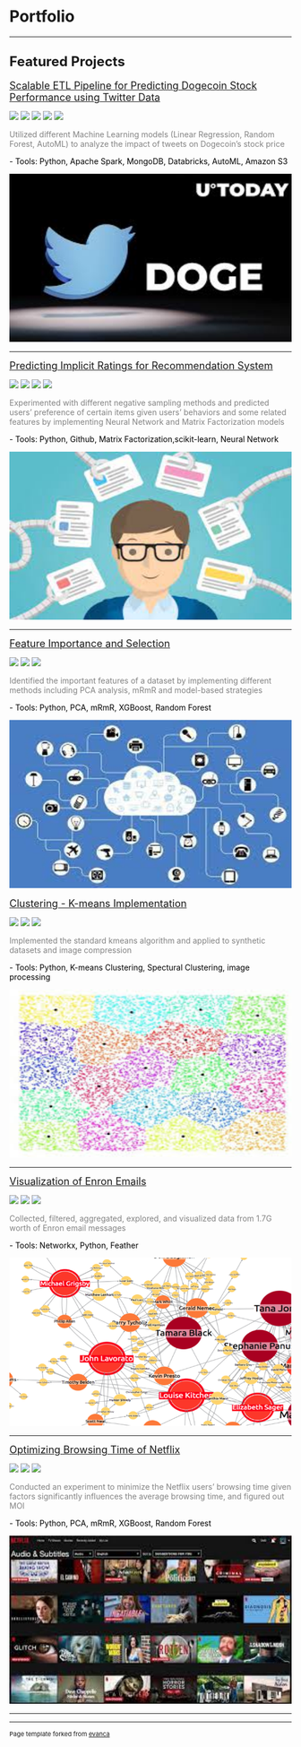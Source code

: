 # Portfolio

---

## <font size="+2">Featured Projects</font>

[<font size="+1">Scalable ETL Pipeline for Predicting Dogecoin Stock Performance using Twitter Data</font>](https://github.com/TinaLiu46/Sentiment_Analysis_Dogecoin)

![](https://img.shields.io/badge/Python-Notebook-blue?logo=Python)
![](https://img.shields.io/badge/PySpark-AutoML-red?logo=Apache-Spark)
![](https://img.shields.io/badge/MongoDB-Database-yellow?logo=MongoDB)
![](https://img.shields.io/badge/AWS_S3-Storage-green?logo=Amazon-AWS)
![](https://img.shields.io/badge/Databricks-Notebook-green?logo=Databricks)

<p style='color:#838383'>Utilized different Machine Learning models (Linear Regression, Random Forest, AutoML) to analyze the impact of tweets on Dogecoin’s stock price</p>
<p style='color:black'>- Tools: Python, Apache Spark, MongoDB, Databricks, AutoML, Amazon S3</p>

<img src="images/dogecoin.jpeg?raw=true" alt="dogecoin" style="width:600px;height:300px;">

---
[<font size="+1">Predicting Implicit Ratings for Recommendation System</font>](https://github.com/TinaLiu46/Predicting-Implicit-Feedback)

![](https://img.shields.io/badge/Python-Notebook-blue?logo=Python)
![](https://img.shields.io/badge/GitHub-repository-red?logo=GitHub)
![](https://img.shields.io/badge/scikit_learn-ML-green?logo=scikit-learn)
![](https://img.shields.io/badge/PyTorch-Neural_Networks-green?logo=PyTorch)

<p style='color:#838383'>Experimented with different negative sampling methods and predicted users’ preference of certain items given users’ behaviors and some related features by implementing Neural Network and Matrix Factorization models</p>

<p style='color:black'>- Tools: Python, Github, Matrix Factorization,scikit-learn, Neural Network</p>

<img src="images/recom.jpg?raw=true" alt='recommendation system' style="width:600px;height:300px;">

---
[<font size="+1">Feature Importance and Selection</font>](https://github.com/TinaLiu46/Feature-Importance)

![](https://img.shields.io/badge/Python-Notebook-blue?logo=Python)
![](https://img.shields.io/badge/GitHub-repository-red?logo=GitHub)
![](https://img.shields.io/badge/scikit_learn-XGBoost-green?logo=scikit-learn)

<p style='color:#838383'>Identified the important features of a dataset by implementing different methods including PCA analysis, mRmR and model-based strategies</p>

<p style='color:black'>- Tools: Python, PCA, mRmR, XGBoost, Random Forest</p>

<img src="images/feature.jpg?raw=true" alt='feature' style="width:600px;height:300px;">


[<font size="+1">Clustering - K-means Implementation</font>](https://github.com/TinaLiu46/Clustering)

![](https://img.shields.io/badge/Python-Notebook-blue?logo=Python)
![](https://img.shields.io/badge/GitHub-repository-red?logo=GitHub)
![](https://img.shields.io/badge/scikit_learn-ML-green?logo=scikit-learn)

<p style='color:#838383'>Implemented the standard kmeans algorithm and applied to synthetic datasets and image compression</p>

<p style='color:black'>- Tools: Python, K-means Clustering, Spectural Clustering, image processing</p>

<img src="images/kmeans.jpeg?raw=true" alt="kmeans" style="width:600px;height:300px;">

---
[<font size="+1">Visualization of Enron Emails</font>](https://github.com/TinaLiu46/Enron-Visualization)

![](https://img.shields.io/badge/Python-Notebook-blue?logo=Python)
![](https://img.shields.io/badge/GitHub-repository-red?logo=GitHub)
![](https://img.shields.io/badge/Networkx-repository-green?logo=)

<p style='color:#838383'>Collected, filtered, aggregated, explored, and visualized data from 1.7G worth of Enron email messages</p>

<p style='color:black'>- Tools: Networkx, Python, Feather</p>

<img src="images/enron.png?raw=true" alt='recommendation system' style="width:600px;height:300px;">

---
[<font size="+1">Optimizing Browsing Time of Netflix </font>](https://github.com/TinaLiu46/Optimizing-Browsing-Time-of-Netflix)

![](https://img.shields.io/badge/Python-Notebook-blue?logo=Python)
![](https://img.shields.io/badge/GitHub-repository-red?logo=GitHub)
![](https://img.shields.io/badge/scikit_learn-ML-green?logo=scikit-learn)

<p style='color:#838383'>Conducted an experiment to minimize the Netflix users’ browsing time given factors significantly influences the average browsing time, and figured out MOI</p>

<p style='color:black'>- Tools: Python, PCA, mRmR, XGBoost, Random Forest</p>

<img src="images/netflix.jpg?raw=true" alt='netflix' style="width:600px;height:300px;">

---



---
<p style="font-size:11px">Page template forked from <a href="https://github.com/evanca/quick-portfolio">evanca</a></p>
<!-- Remove above link if you don't want to attibute -->
